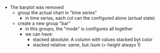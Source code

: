 * The barplot was removed
    * group the actual chart in "time series"
        * in time serias, each col can the configured alone (actual state)
    * create a new group "bar"
        * in this groups, the "mode" is configures all together
        * we can have:
            * stacked absolute: A column with values stacked byt color
            * stacked relative: same, but /sum (= height always 1)